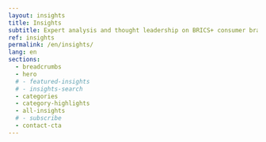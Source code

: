 ```yaml
---
layout: insights
title: Insights
subtitle: Expert analysis and thought leadership on BRICS+ consumer brands
ref: insights
permalink: /en/insights/
lang: en
sections:
  - breadcrumbs
  - hero
  # - featured-insights
  # - insights-search
  - categories
  - category-highlights
  - all-insights
  # - subscribe
  - contact-cta
---
```


